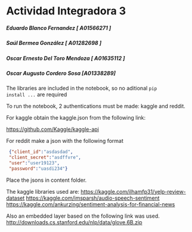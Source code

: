 # Actividad Integradora 3
##### Eduardo Blanco Fernandez [ A01566271 ]
##### Saúl Bermea González [ A01282698 ]
##### Oscar Ernesto Del Toro Mendoza [ A01635112 ]
##### Oscar Augusto Cordero Sosa [A01338289]



The libraries are included in the notebook, so no aditional <code>pip install ...</code> are required



To run the notebook, 2 authentications must be made: kaggle and reddit.


For kaggle obtain the kaggle.json from the following link:

https://github.com/Kaggle/kaggle-api



For reddit make a json with the following format

```json
 {"client_id":"asdasdad",
 "client_secret":"asdffvre",
 "user":"user19123",
 "password":"uasdi234"}
```
  

Place the jsons in content folder.


The kaggle libraries used are:
https://kaggle.com/ilhamfp31/yelp-review-dataset
https://kaggle.com/imsparsh/audio-speech-sentiment
https://kaggle.com/ankurzing/sentiment-analysis-for-financial-news

Also an embedded layer based on the following link was used.
http://downloads.cs.stanford.edu/nlp/data/glove.6B.zip
